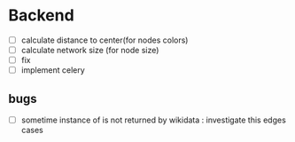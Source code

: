 # Backend
- [ ] calculate distance to center(for nodes colors)
- [ ] calculate network size (for node size)
- [ ] fix 
- [ ] implement celery
## bugs
- [ ] sometime instance of is not returned by wikidata : investigate this edges cases
